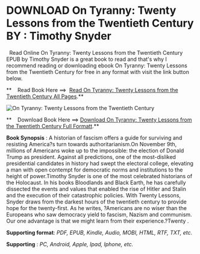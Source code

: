  **DOWNLOAD On Tyranny: Twenty Lessons from the Twentieth Century BY : Timothy Snyder**
======================================================================================

  Read Online On Tyranny: Twenty Lessons from the Twentieth Century EPUB by Timothy Snyder is a great book to read and that's why I recommend reading or downloading ebook On Tyranny: Twenty Lessons from the Twentieth Century for free in any format with visit the link button below.

**    Read Book Here ==>  [Read On Tyranny: Twenty Lessons from the Twentieth Century All Pages](https://goodreadbook.site/?book=0804190119).**

![On Tyranny: Twenty Lessons from the Twentieth Century](https://i.gr-assets.com/images/S/compressed.photo.goodreads.com/books/1484763736l/33917107.jpg)

**    Download Book Here ==> [Download On Tyranny: Twenty Lessons from the Twentieth Century Full Formatt](https://goodreadbook.site/?book=0804190119).**

**Book Synopsis** : A historian of fascism offers a guide for surviving and resisting America?s turn towards authoritarianism.On November 9th, millions of Americans woke up to the impossible: the election of Donald Trump as president. Against all predictions, one of the most-disliked presidential candidates in history had swept the electoral college, elevating a man with open contempt for democratic norms and institutions to the height of power.Timothy Snyder is one of the most celebrated historians of the Holocaust. In his books Bloodlands and Black Earth, he has carefully dissected the events and values that enabled the rise of Hitler and Stalin and the execution of their catastrophic policies. With Twenty Lessons, Snyder draws from the darkest hours of the twentieth century to provide hope for the twenty-first. As he writes, ?Americans are no wiser than the Europeans who saw democracy yield to fascism, Nazism and communism. Our one advantage is that we might learn from their experience.?Twenty .

**Supporting format**: _PDF, EPUB, Kindle, Audio, MOBI, HTML, RTF, TXT, etc._

**Supporting** : _PC, Android, Apple, Ipad, Iphone, etc._